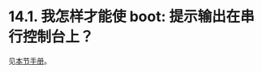 # 14.1. 我怎样才能使 boot: 提示输出在串行控制台上？

见[本节手册](https://docs.freebsd.org/en/books/handbook/#serialconsole-setup)。

